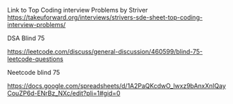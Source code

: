 Link to Top Coding interview Problems by Striver
https://takeuforward.org/interviews/strivers-sde-sheet-top-coding-interview-problems/

DSA Blind 75

https://leetcode.com/discuss/general-discussion/460599/blind-75-leetcode-questions

Neetcode blind 75

https://docs.google.com/spreadsheets/d/1A2PaQKcdwO_lwxz9bAnxXnIQayCouZP6d-ENrBz_NXc/edit?pli=1#gid=0
